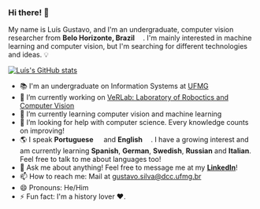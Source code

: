 ### Hi there! 👋

My name is Luís Gustavo, and I'm an undergraduate, computer vision researcher from <b>Belo Horizonte, Brazil</b> <img src="https://image.flaticon.com/icons/svg/197/197386.svg" width="13"/>. I'm mainly interested in machine learning and computer vision, but I'm searching for different technologies and ideas. 💡

[![Luís's GitHub stats](https://github-readme-stats.vercel.app/api?username=lgstvo&theme=solarized-dark&show_icons=true)](https://github.com/lgstvo)

- 📚 I'm an undergraduate on Information Systems at <a href="https://ufmg.br/" target="_blank">UFMG</a>
- 🔭 I’m currently working on <a href="https://www.verlab.dcc.ufmg.br/" target="_blank"> VeRLab: Laboratory of Roboctics and Computer Vision</a>
- 🌱 I’m currently learning computer vision and machine learning
- 🤔 I’m looking for help with computer science. Every knowledge counts on improving!
- 🌎 I speak <b>Portuguese</b> <img src="https://image.flaticon.com/icons/svg/197/197386.svg" width="13"/> and <b>English</b> <img src="https://www.svgrepo.com/show/110211/united-kingdom.svg" width="13"/>. I have a growing interest and am currently learning <b>Spanish</b>, <b>German</b>, <b>Swedish</b>, <b>Russian</b> and <b>Italian</b>. Feel free to talk to me about languages too!
- 💬 Ask me about anything! Feel free to message me at my <b><a href="https://www.linkedin.com/in/lgstvo/" target="_blank">LinkedIn</a></b>!
- 📫 How to reach me: Mail at <a href="mailto:gustavo.silva@dcc.ufmg.br" target="_blank">gustavo.silva@dcc.ufmg.br</a>
- 😄 Pronouns: He/Him
- ⚡ Fun fact: I'm a history lover ❤.

